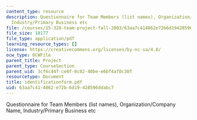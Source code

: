 ```yaml
---
content_type: resource
description: Questionnaire for Team Members (list names), Organization/Company Name,
  Industry/Primary Business etc
file: /courses/15-328-team-project-fall-2003/63aa7c414862e72b6d19428596ddabc7_identificationform.pdf
file_size: 18177
file_type: application/pdf
learning_resource_types: []
license: https://creativecommons.org/licenses/by-nc-sa/4.0/
ocw_type: OCWFile
parent_title: Project
parent_type: CourseSection
parent_uid: 3cf6c44f-ce0f-6c02-40be-e6bf4af0c30f
resourcetype: Document
title: identificationform.pdf
uid: 63aa7c41-4862-e72b-6d19-428596ddabc7
---
```

Questionnaire for Team Members (list names), Organization/Company Name, Industry/Primary Business etc